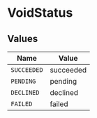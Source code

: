 # VoidStatus


## Values

| Name        | Value       |
| ----------- | ----------- |
| `SUCCEEDED` | succeeded   |
| `PENDING`   | pending     |
| `DECLINED`  | declined    |
| `FAILED`    | failed      |